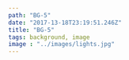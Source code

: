 ```yaml
---
path: "BG-5"
date: "2017-13-18T23:19:51.246Z"
title: "BG-5"
tags: background, image
image : "../images/lights.jpg"
---
```

